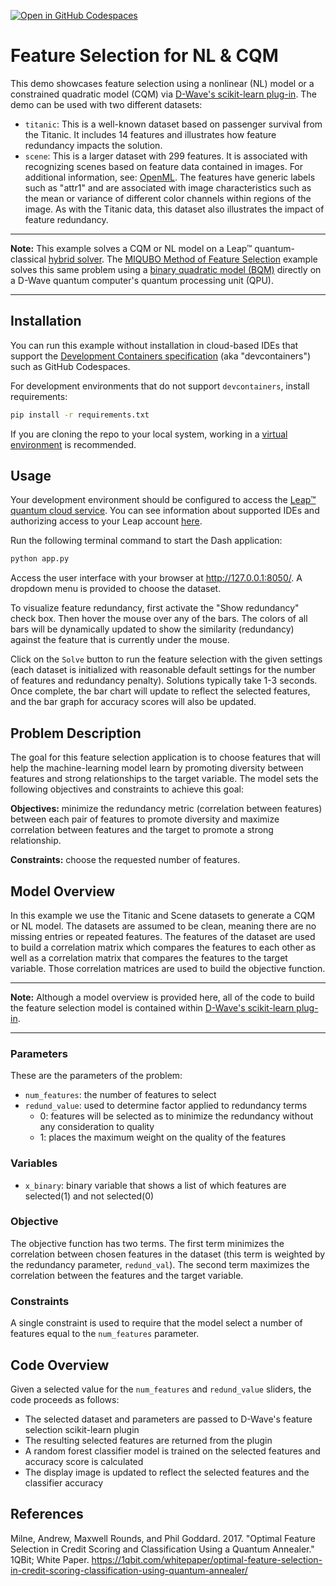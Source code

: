 [![Open in GitHub Codespaces](
  https://img.shields.io/badge/Open%20in%20GitHub%20Codespaces-333?logo=github)](
  https://codespaces.new/dwave-examples/feature-selection-cqm?quickstart=1)

# Feature Selection for NL & CQM

This demo showcases feature selection using a nonlinear (NL) model
or a constrained quadratic model (CQM) via
[D-Wave's scikit-learn plug-in](https://github.com/dwavesystems/dwave-scikit-learn-plugin).
The demo can be used with two different datasets:

- `titanic`: This is a well-known dataset based on passenger survival from the
  Titanic.  It includes 14 features and illustrates how feature redundancy
  impacts the solution.
- `scene`: This is a larger dataset with 299 features.  It is associated with
  recognizing scenes based on feature data contained in images.  For additional
  information, see:
  [OpenML](https://www.openml.org/search?type=data&sort=runs&id=312&status=active).
  The features have generic labels such as "attr1" and are associated with image
  characteristics such as the mean or variance of different color channels
  within regions of the image.  As with the Titanic data, this dataset also
  illustrates the impact of feature redundancy.

---
**Note:** This example solves a CQM or NL model on a Leap&trade; quantum-classical
[hybrid solver](https://docs.dwavequantum.com/en/latest/concepts/hybrid.html).
The [MIQUBO Method of Feature Selection](https://github.com/dwave-examples/mutual-information-feature-selection)
example solves this same problem using a
[binary quadratic model (BQM)](https://docs.dwavequantum.com/en/latest/concepts/models.html#binary-quadratic-models)
directly on a D-Wave quantum computer's quantum processing unit (QPU).

---

## Installation

You can run this example without installation in cloud-based IDEs that support
the
[Development Containers specification](https://containers.dev/supporting) (aka
"devcontainers") such as GitHub Codespaces.

For development environments that do not support `devcontainers`, install
requirements:

```bash
pip install -r requirements.txt
```

If you are cloning the repo to your local system, working in a
[virtual environment](https://docs.python.org/3/library/venv.html) is
recommended.

## Usage

Your development environment should be configured to access the
[Leap&trade; quantum cloud service](https://docs.dwavequantum.com/en/latest/ocean/sapi_access_basic.html).
You can see information about supported IDEs and authorizing access to your Leap
account
[here](https://docs.dwavequantum.com/en/latest/leap_sapi/dev_env.html).

Run the following terminal command to start the Dash application:

```bash
python app.py
```

Access the user interface with your browser at http://127.0.0.1:8050/.
A dropdown menu is provided to choose the dataset.

To visualize feature redundancy, first activate the "Show redundancy" check box.
Then hover the mouse over any of the bars.  The colors of all bars will be
dynamically updated to show the similarity (redundancy) against the feature that
is currently under the mouse.

Click on the `Solve` button to run the feature selection with the given settings
(each dataset is initialized with reasonable default settings for the number of
features and redundancy penalty).  Solutions typically take 1-3 seconds.  Once
complete, the bar chart will update to reflect the selected features, and the
bar graph for accuracy scores will also be updated.

## Problem Description

The goal for this feature selection application is to choose features that will help 
the machine-learning model learn by promoting diversity between features and strong
relationships to the target variable. The model sets the following objectives and constraints 
to achieve this goal:

**Objectives:**  minimize the redundancy metric (correlation between features) between each 
pair of features to promote diversity and maximize correlation between features and the target
to promote a strong relationship. 

**Constraints:** choose the requested number of features.

## Model Overview

In this example we use the Titanic and Scene datasets to generate a CQM or NL model. 
The datasets are assumed to be clean, meaning there are no missing entries or repeated features. 
The features of the dataset are used to build a correlation matrix which compares the features to 
each other as well as a correlation matrix that compares the features to the target variable. Those 
correlation matrices are used to build the objective function. 

---
**Note:** Although a model overview is provided here, all of the code to build
the feature selection model is contained within 
[D-Wave's scikit-learn plug-in](https://github.com/dwavesystems/dwave-scikit-learn-plugin).

---

### Parameters

These are the parameters of the problem:

- `num_features`: the number of features to select 
- `redund_value`: used to determine factor applied to redundancy terms
  - 0: features will be selected as to minimize the redundancy without any consideration to quality
  - 1: places the maximum weight on the quality of the features

### Variables
- `x_binary`: binary variable that shows a list of which features are selected(1) and not selected(0)

### Objective
The objective function has two terms. The first term minimizes the correlation between 
chosen features in the dataset (this term is weighted by the redundancy parameter, `redund_val`). The 
second term maximizes the correlation between the features and the target variable. 

### Constraints
A single constraint is used to require that the model select a number of features equal to the `num_features`
parameter.

## Code Overview

Given a selected value for the `num_features` and `redund_value` sliders, the code proceeds as follows:

* The selected dataset and parameters are passed to D-Wave's feature selection scikit-learn plugin
* The resulting selected features are returned from the plugin
* A random forest classifier model is trained on the selected features and accuracy score is calculated
* The display image is updated to reflect the selected features and the classifier accuracy 

## References

Milne, Andrew, Maxwell Rounds, and Phil Goddard. 2017. "Optimal Feature
Selection in Credit Scoring and Classification Using a Quantum Annealer."
1QBit; White Paper.
https://1qbit.com/whitepaper/optimal-feature-selection-in-credit-scoring-classification-using-quantum-annealer/
